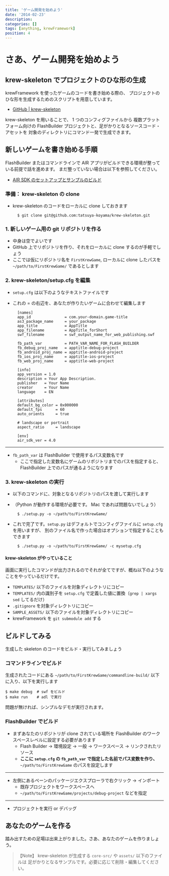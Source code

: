 ```yaml
---
title: 'ゲーム開発を始めよう'
date: '2014-02-23'
description:
categories: []
tags: [anything, krewFramework]
position: 4
---
```


# さあ、ゲーム開発を始めよう

## krew-skeleton でプロジェクトのひな形の生成

krewFramework を使ったゲームのコードを書き始める際の、
プロジェクトのひな形を生成するためのスクリプトを用意しています。

- [GitHub | krew-skeleton](https://github.com/tatsuya-koyama/krew-skeleton)

krew-skeleton を用いることで、 1 つのコンフィグファイルから
複数プラットフォーム向けの FlashBuilder プロジェクトと、足がかりとなるソースコード・アセットを
対象のディレクトリにコマンド一発で生成できます。


## 新しいゲームを書き始める手順

FlashBuilder またはコマンドラインで AIR アプリがビルドできる環境が整っている前提で話を進めます。
まだ整っていない場合は以下を参照してください。

- [AIR SDK のセットアップとサンプルのビルド](/krew-framework/instllation)

### 準備： krew-skeleton の clone

- krew-skeleton のコードをローカルに clone しておきます

        $ git clone git@github.com:tatsuya-koyama/krew-skeleton.git

### 1. 新しいゲーム用の git リポジトリを作る

- 中身は空でよいです
- GitHub 上でリポジトリを作り、それをローカルに clone するのが手軽でしょう
- ここでは仮にリポジトリ名を `FirstKrewGame`,
  ローカルに clone したパスを `~/path/to/FirstKrewGame/` であるとします

### 2. krew-skeleton/setup.cfg を編集

- `setup.cfg` は以下のようなテキストファイルです
- これの = の右辺を、あなたが作りたいゲームに合わせて編集します

        [names]
        app_id               = com.your-domain.game-title
        as3_package_name     = your_package
        app_title            = AppTitle
        app_filename         = AppTitle_forShort
        swf_filename         = swf_output_name_for_web_publishing.swf
        
        fb_path_var          = PATH_VAR_NAME_FOR_FLASH_BUILDER
        fb_debug_proj_name   = apptitle-debug-project
        fb_android_proj_name = apptitle-android-project
        fb_ios_proj_name     = apptitle-ios-project
        fb_web_proj_name     = apptitle-web-project
        
        [info]
        app_version = 1.0
        description = Your App Description.
        publisher   = Your Name
        creator     = Your Name
        language    = EN
        
        [attributes]
        default_bg_color = 0x000000
        default_fps      = 60
        auto_orients     = true
        
        # landscape or portrait
        aspect_ratio     = landscape
        
        [env]
        air_sdk_ver = 4.0

___

- `fb_path_var` は FlashBuilder で使用するパス変数名です
    - ここで指定した変数名にゲームのリポジトリまでのパスを指定すると、
      FlashBuilder 上でのパスが通るようになります

### 3. krew-skeleton の実行

- 以下のコマンドに、対象となるリポジトリのパスを渡して実行します
- （Python が動作する環境が必要です。 Mac であれば問題ないでしょう）

        $ ./setup.py -o ~/path/to/FirstKrewGame/

- これで完了です。`setup.py` はデフォルトでコンフィグファイルに `setup.cfg` を用いますが、
  別のファイル名で作った場合はオプションで指定することもできます

        $ ./setup.py -o ~/path/to/FirstKrewGame/ -c mysetup.cfg

#### krew-skeleton がやっていること

画面に実行したコマンドが出力されるのでそれが全てですが、概ね以下のようなことをやっているだけです。

- `TEMPLATES/` 以下のファイルを対象ディレクトリにコピー
- `TEMPLATES/` 内の識別子を `setup.cfg` で定義した値に置換（`grep | xargs sed` してるだけ）
- `.gitignore` を対象ディレクトリにコピー
- `SAMPLE_ASSETS/` 以下のファイルを対象ディレクトリにコピー
- krewFramework を `git submodule add` する


## ビルドしてみる

生成した skeleton のコードをビルド・実行してみましょう

### コマンドラインでビルド

生成されたコードにある `~/path/to/FirstKrewGame/commandline-build/` 以下に入り、以下を実行します

    $ make debug  # swf をビルド
    $ make run    # adl で実行

問題が無ければ、シンプルなデモが実行されます。

### FlashBuilder でビルド

- まずあなたのリポジトリが clone されている場所を FlashBuilder のワークスペースレベルに設定する必要があります
    - Flash Builder → 環境設定 → 一般 → ワークスペース → リンクされたリソース
    - **ここに `setup.cfg` の `fb_path_var` で指定した名前でパス変数を作り、**
      `~/path/to/FirstKrewGame` のパスを設定します

___

- 左側にあるペーンのパッケージエクスプローラで右クリック → インポート
    - 既存プロジェクトをワークスペースへ
    - `~/path/to/FirstKrewGame/projects/debug-project` などを指定

___

- プロジェクトを実行 or デバッグ


## あなたのゲームを作る

踏み出すための足場は出来上がりました。さあ、あなたのゲームを作りましょう。

> 【Note】 krew-skeleton が生成する `core-src/` や `assets/` 以下のファイルは
> 足がかりとなるサンプルです。必要に応じて削除・編集してください。

<br/><br/>

